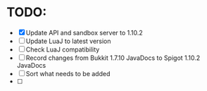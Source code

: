 TODO:
=====

 - [x] Update API and sandbox server to 1.10.2
 - [ ] Update LuaJ to latest version 
 - [ ] Check LuaJ compatibility
 - [ ] Record changes from Bukkit 1.7.10 JavaDocs to Spigot 1.10.2 JavaDocs
 - [ ] Sort what needs to be added
 - [ ] 